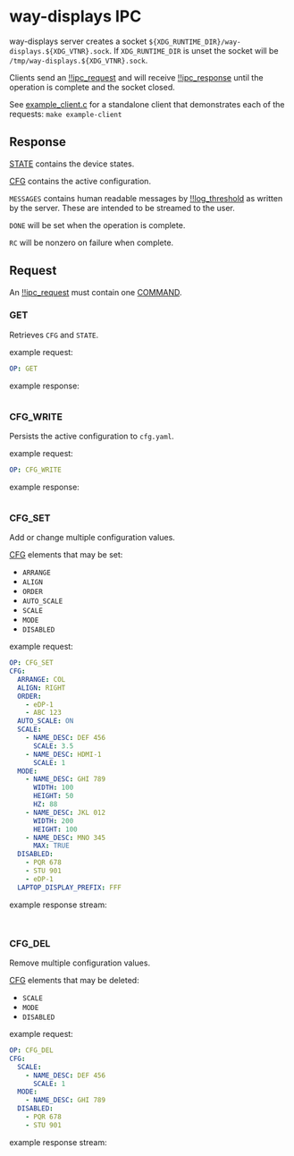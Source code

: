 # way-displays IPC

way-displays server creates a socket `${XDG_RUNTIME_DIR}/way-displays.${XDG_VTNR}.sock`. If `XDG_RUNTIME_DIR` is unset the socket will be `/tmp/way-displays.${XDG_VTNR}.sock`.

Clients send an [!!ipc_request](YAML_SCHEMAS.md#ipc_request) and will receive [!!ipc_response](YAML_SCHEMAS.md#ipc_response) until the operation is complete and the socket closed.

See [example_client.c](../examples/example_client.c) for a standalone client that demonstrates each of the requests: `make example-client`

## Response

[STATE](YAML_SCHEMAS.md#state) contains the device states.

[CFG](YAML_SCHEMAS.md#cfg) contains the active configuration.

`MESSAGES` contains human readable messages by [!!log_threshold](YAML_SCHEMAS.md#log_threshold) as written by the server. These are intended to be streamed to the user.

`DONE` will be set when the operation is complete.

`RC` will be nonzero on failure when complete.

## Request

An [!!ipc_request](YAML_SCHEMAS.md#ipc_request) must contain one [COMMAND](YAML_SCHEMAS.md#ipc_command).

### GET

Retrieves `CFG` and `STATE`.

example request:
```yaml
OP: GET
```

example response:
```yaml
```

### CFG_WRITE

Persists the active configuration to `cfg.yaml`.

example request:
```yaml
OP: CFG_WRITE
```

example response:
```yaml
```

### CFG_SET

Add or change multiple configuration values.

[CFG](YAML_SCHEMAS.md#cfg) elements that may be set:
- `ARRANGE`
- `ALIGN`
- `ORDER`
- `AUTO_SCALE`
- `SCALE`
- `MODE`
- `DISABLED`

example request:
```yaml
OP: CFG_SET
CFG:
  ARRANGE: COL
  ALIGN: RIGHT
  ORDER:
    - eDP-1
    - ABC 123
  AUTO_SCALE: ON
  SCALE:
    - NAME_DESC: DEF 456
      SCALE: 3.5
    - NAME_DESC: HDMI-1
      SCALE: 1
  MODE:
    - NAME_DESC: GHI 789
      WIDTH: 100
      HEIGHT: 50
      HZ: 88
    - NAME_DESC: JKL 012
      WIDTH: 200
      HEIGHT: 100
    - NAME_DESC: MNO 345
      MAX: TRUE
  DISABLED:
    - PQR 678
    - STU 901
    - eDP-1
  LAPTOP_DISPLAY_PREFIX: FFF
```

example response stream:
```yaml
```

```yaml
```

### CFG_DEL

Remove multiple configuration values.

[CFG](YAML_SCHEMAS.md#cfg) elements that may be deleted:
- `SCALE`
- `MODE`
- `DISABLED`

example request:
```yaml
OP: CFG_DEL
CFG:
  SCALE:
    - NAME_DESC: DEF 456
      SCALE: 1
  MODE:
    - NAME_DESC: GHI 789
  DISABLED:
    - PQR 678
    - STU 901
```

example response stream:
```yaml
```

```yaml
```

